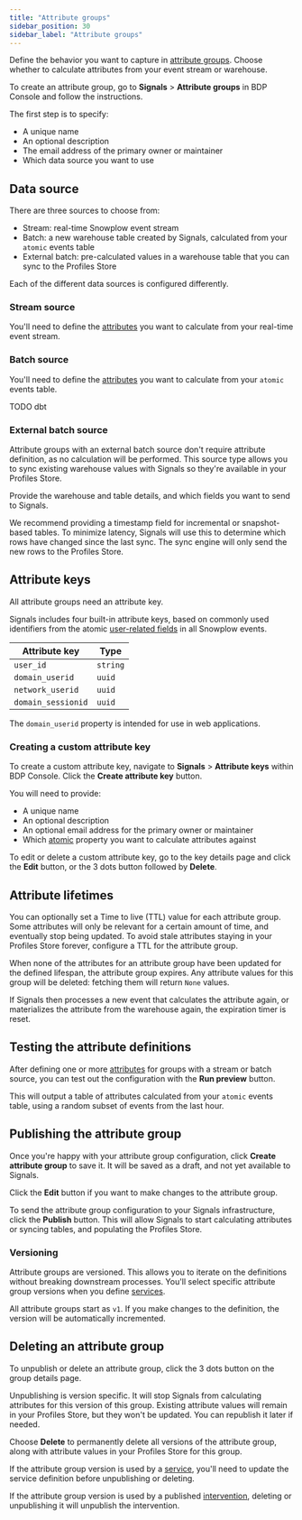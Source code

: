 ```yaml
---
title: "Attribute groups"
sidebar_position: 30
sidebar_label: "Attribute groups"
---
```


Define the behavior you want to capture in [attribute groups](/docs/signals/concepts/#attribute-groups). Choose whether to calculate attributes from your event stream or warehouse.

To create an attribute group, go to **Signals** > **Attribute groups** in BDP Console and follow the instructions.

<!-- TODO image create group page-->

The first step is to specify:
* A unique name
* An optional description
* The email address of the primary owner or maintainer
* Which data source you want to use

## Data source

There are three sources to choose from:
* Stream: real-time Snowplow event stream
* Batch: a new warehouse table created by Signals, calculated from your `atomic` events table
* External batch: pre-calculated values in a warehouse table that you can sync to the Profiles Store

Each of the different data sources is configured differently.

### Stream source

You'll need to define the [attributes](/docs/signals/configuration/attribute-groups/attributes/index.md) you want to calculate from your real-time event stream.

<!-- TODO image with attributes -->

### Batch source

You'll need to define the [attributes](/docs/signals/configuration/attribute-groups/attributes/index.md) you want to calculate from your `atomic` events table.

<!-- TODO image with attributes -->

TODO dbt

### External batch source

Attribute groups with an external batch source don't require attribute definition, as no calculation will be performed. This source type allows you to sync existing warehouse values with Signals so they're available in your Profiles Store.

Provide the warehouse and table details, and which fields you want to send to Signals.

<!-- TODO image  define fields -->

We recommend providing a timestamp field for incremental or snapshot-based tables. To minimize latency, Signals will use this to determine which rows have changed since the last sync. The sync engine will only send the new rows to the Profiles Store.

## Attribute keys

All attribute groups need an attribute key.

Signals includes four built-in attribute keys, based on commonly used identifiers from the atomic [user-related fields](/docs/fundamentals/canonical-event/index.md#user-related-fields) in all Snowplow events.

| Attribute key      | Type     |
| ------------------ | -------- |
| `user_id`          | `string` |
| `domain_userid`    | `uuid`   |
| `network_userid`   | `uuid`   |
| `domain_sessionid` | `uuid`   |

The `domain_userid` property is intended for use in web applications.

### Creating a custom attribute key

To create a custom attribute key, navigate to **Signals** > **Attribute keys** within BDP Console. Click the **Create attribute key** button.

<!-- TODO image example -->

You will need to provide:
* A unique name
* An optional description
* An optional email address for the primary owner or maintainer
* Which [atomic](/docs/fundamentals/canonical-event/index.md#atomic-fields) property you want to calculate attributes against

To edit or delete a custom attribute key, go to the key details page and click the **Edit** button, or the 3 dots button followed by **Delete**.

<!-- TODO image example -->

## Attribute lifetimes

You can optionally set a Time to live (TTL) value for each attribute group. Some attributes will only be relevant for a certain amount of time, and eventually stop being updated. To avoid stale attributes staying in your Profiles Store forever, configure a TTL for the attribute group.

When none of the attributes for an attribute group have been updated for the defined lifespan, the attribute group expires. Any attribute values for this group will be deleted: fetching them will return `None` values.

If Signals then processes a new event that calculates the attribute again, or materializes the attribute from the warehouse again, the expiration timer is reset.

## Testing the attribute definitions

After defining one or more [attributes](/docs/signals/configuration/attribute-groups/attributes/index.md) for groups with a stream or batch source, you can test out the configuration with the **Run preview** button.

This will output a table of attributes calculated from your `atomic` events table, using a random subset of events from the last hour.

## Publishing the attribute group

Once you're happy with your attribute group configuration, click **Create attribute group** to save it. It will be saved as a draft, and not yet available to Signals.

<!-- TODO image details page, not yet published -->

Click the **Edit** button if you want to make changes to the attribute group.

To send the attribute group configuration to your Signals infrastructure, click the **Publish** button. This will allow Signals to start calculating attributes or syncing tables, and populating the Profiles Store.

### Versioning

Attribute groups are versioned. This allows you to iterate on the definitions without breaking downstream processes. You'll select specific attribute group versions when you define [services](/docs/signals/configuration/services/index.md).

All attribute groups start as `v1`. If you make changes to the definition, the version will be automatically incremented.

<!-- TODO image with many attribute groups of different versions -->

## Deleting an attribute group

To unpublish or delete an attribute group, click the 3 dots button on the group details page.

<!-- TODO image details page button -->

Unpublishing is version specific. It will stop Signals from calculating attributes for this version of this group. Existing attribute values will remain in your Profiles Store, but they won't be updated. You can republish it later if needed.

Choose **Delete** to permanently delete all versions of the attribute group, along with attribute values in your Profiles Store for this group.

If the attribute group version is used by a [service](/docs/signals/concepts/#services), you'll need to update the service definition before unpublishing or deleting.

If the attribute group version is used by a published [intervention](/docs/signals/concepts/#interventions), deleting or unpublishing it will unpublish the intervention.
